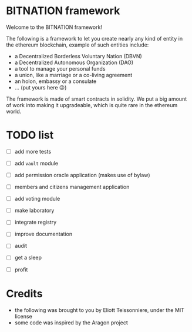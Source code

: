 # BITNATION framework

Welcome to the BITNATION framework!

The following is a framework to let you create nearly any kind of entity in the ethereum blockchain, example of such entities include:
 -  a Decentralized Borderless Voluntary Nation (DBVN)
 -  a Decentralized Autonomous Organization (DAO)
 -  a tool to manage your personal funds
 -  a union, like a marriage or a co-living agreement 
 -  an holon, embassy or a consulate
 -  ... (put yours here :wink:)

The framework is made of smart contracts in solidity. We put a big amount of work into making it upgradeable, which is quite rare in the ethereum world.


# TODO list
 -  [ ] add more tests
 -  [ ] add `vault` module
 -  [ ] add permission oracle application (makes use of bylaw)
 -  [ ] members and citizens management application
 -  [ ] add voting module
 -  [ ] make laboratory
 -  [ ] integrate registry
 -  [ ] improve documentation
 -  [ ] audit
 -  [ ] get a sleep
 -  [ ] profit


# Credits
 -  the following was brought to you by Eliott Teissonniere, under the MIT license
 -  some code was inspired by the Aragon project
